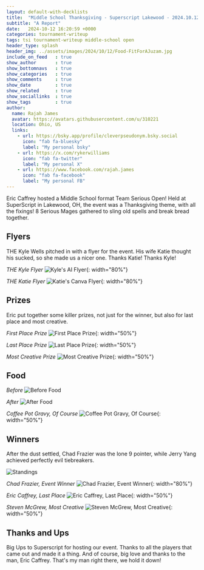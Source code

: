 ```yaml
---
layout: default-with-decklists
title:  "Middle School Thanksgiving - Superscript Lakewood - 2024.10.12"
subtitle: "A Report"
date:   2024-10-12 16:20:59 +0000
categories: tournament-writeup
tags: tsi tournament-writeup middle-school open
header_type: splash
header_img: ../assets/images/2024/10/12/Food-FitForAJuzam.jpg
include_on_feed   : true
show_author       : true
show_bottomnavs   : true
show_categories   : true
show_comments     : true
show_date         : true
show_related      : true
show_sociallinks  : true
show_tags         : true
author:
  name: Rajah James
  avatar: https://avatars.githubusercontent.com/u/310221
  location: Ohio, US
  links:
    - url: https://bsky.app/profile/cleverpseudonym.bsky.social
      icon: "fab fa-bluesky"
      label: "My personal bsky"
    - url: https://x.com/rykerwilliams
      icon: "fab fa-twitter"
      label: "My personal X"
    - url: https://www.facebook.com/rajah.james
      icon: "fab fa-facebook"
      label: "My personal FB"
---
```


Eric Caffrey hosted a Middle School format Team Serious Open! Held at SuperScript in Lakewood, OH, the event was a Thanksgiving theme, with all the fixings! 8 Serious Mages gathered to sling old spells and break bread together.

## Flyers

THE Kyle Wells pitched in with a flyer for the event. His wife Katie thought his sucked, so she made us a nicer one. Thanks Katie! Thanks Kyle!

*THE Kyle Flyer*
![Kyle's AI Flyer](../assets/images/2024/10/12/Kyle_Flyer.png){: width="80%"}

*THE Katie Flyer*
![Katie's Canva Flyer](../assets/images/2024/10/12/Katie_Flyer.png){: width="80%"}

## Prizes

Eric put together some killer prizes, not just for the winner, but also for last place and most creative.

*First Place Prize*
![First Place Prize](../assets/images/2024/10/12/Prize-FirstPlace.jpg){: width="50%"}

*Last Place Prize*
![Last Place Prize](../assets/images/2024/10/12/Prize-LastPlace.jpg){: width="50%"}

*Most Creative Prize*
![Most Creative Prize](../assets/images/2024/10/12/Prize-MostCreative.jpg){: width="50%"}

## Food

*Before*
![Before Food](../assets/images/2024/10/12/Food-Before.jpg)

*After*
![After Food](../assets/images/2024/10/12/Food-FullSpread-After.jpg)

*Coffee Pot Gravy, Of Course*
![Coffee Pot Gravy, Of Course](../assets/images/2024/10/12/Food-CoffePotGravy.jpg){: width="50%"}

## Winners

After the dust settled, Chad Frazier was the lone 9 pointer, while Jerry Yang achieved perfectly evil tiebreakers.

![Standings](../assets/images/2024/10/12/EventStandings.jpg)

*Chad Frazier, Event Winner*
![Chad Frazier, Event Winner](../assets/images/2024/10/12/Winner-Event-Chad.jpg){: width="80%"}

*Eric Caffrey, Last Place*
![Eric Caffrey, Last Place](../assets/images/2024/10/12/Winner-LastPlace-Eric.jpg){: width="50%"}

*Steven McGrew, Most Creative*
![Steven McGrew, Most Creative](../assets/images/2024/10/12/Winner-MostCreative-Steven.jpg){: width="50%"}

## Thanks and Ups

Big Ups to Superscript for hosting our event. Thanks to all the players that came out and made it a thing. And of course, big love and thanks to the man, Eric Caffrey. That's my man right there, we hold it down!
